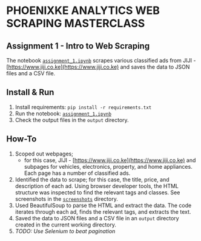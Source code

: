 # PHOENIXKE ANALYTICS WEB SCRAPING MASTERCLASS
## Assignment 1 - Intro to Web Scraping

The notebook [`assignment_1.ipynb`](./assignment-1/assignment-1.ipynb) scrapes various classified ads from JIJI - [https://www.jiji.co.ke](https://www.jiji.co.ke) and saves the data to JSON files and a CSV file.

## Install & Run
1. Install requirements: `pip install -r requirements.txt`
2. Run the notebook: [`assignment_1.ipynb`](./assignment-1/assignment-1.ipynb)
3. Check the output files in the `output` directory.

## How-To
1. Scoped out webpages;
   - for this case, JIJI - [https://www.jiji.co.ke](https://www.jiji.co.ke) and subpages for vehicles, electronics, property, and home appliances. Each page has a number of classified ads.
2. Identified the data to scrape; for this case, the title, price, and description of each ad. Using browser developer tools, the HTML structure was inspected to find the relevant tags and classes. See screenshots in the [`screenshots`](./assignment-1/screenshots/) directory.
3. Used BeautifulSoup to parse the HTML and extract the data. The code iterates through each ad, finds the relevant tags, and extracts the text.
4. Saved the data to JSON files and a CSV file in an `output` directory created in the current working directory.
5. *TODO: Use Selenium to beat pagination*